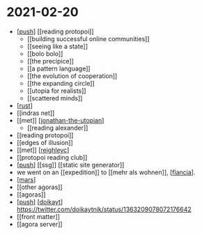 # 2021-02-20

- [[push]] [[reading protopoi]]
  - [[building successful online communities]]
  - [[seeing like a state]]
  - [[bolo bolo]]
  - [[the precipice]]
  - [[a pattern language]]
  - [[the evolution of cooperation]]
  - [[the expanding circle]]
  - [[utopia for realists]]
  - [[scattered minds]]
- [[rust]]
- [[indras net]]
- [[met]] [[jonathan-the-utopian]]
  - [[reading alexander]]
- [[reading protopoi]]
- [[edges of illusion]]
- [[met]] [[reighleyc]]
- [[protopoi reading club]]
- [[push]] [[ssg]] [[static site generator]]
- we went on an [[expedition]] to [[mehr als wohnen]], [[flancia]].
- [[mars]]
- [[other agoras]]
- [[agoras]]
- [[push]] [[doikayt]] https://twitter.com/doikaytnik/status/1363209078072176642
- [[front matter]]
- [[agora server]]

[//begin]: # "Autogenerated link references for markdown compatibility"
[push]: ../push "Push"
[rust]: ../rust "Rust"
[jonathan-the-utopian]: ../jonathan-the-utopian "Jonathan the Utopian"
[reighleyc]: ../reighleyc "Reighleyc"
[flancia]: ../flancia "Flancia"
[mars]: ../mars "Mars"
[doikayt]: ../doikayt "Doikayt"
[//end]: # "Autogenerated link references"